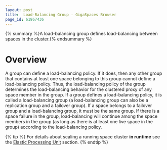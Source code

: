 ```yaml
---
layout: post
title:  Load-Balancing Group - GigaSpaces Browser
page_id: 61867436
---
```


{% summary %}A load-balancing group defines load-balancing between spaces in the cluster.{% endsummary %}

# Overview

A group can define a load-balancing policy. If it does, then any other group that contains at least one space belonging to this group cannot define a load-balancing policy. Thus, the load-balancing policy of the group determines the load-balancing behavior for the clustered proxy of any space member in the group.
If a group defines a load-balancing policy, it is called a load-balancing group (a load-balancing group can also be a replication group and a failover group).
If a space belongs to a failover group and a load-balancing group, it must be the same group. If there is a space failure in the group, load-balancing will continue among the space members in the group (as long as there is at least one live space in the group) according to the load-balancing policy.

{% tip %}
For details about scaling a running space cluster **in runtime** see the [Elastic Processing Unit](./elastic-processing-unit.html) section.
{% endtip %}

